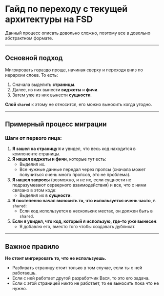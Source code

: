 # Гайд по переходу с текущей архитектуры на FSD

Данный процесс описать довольно сложно, поэтому все в довольно абстрактном формате.

---

## Основной подход

Мигрировать гораздо проще, начиная сверху и переходя вниз по иерархии слоев. То есть:

1. Сначала выделить **страницы**.
2. Далее, из них вынести **виджеты** и **фичи**.
3. Затем уже из них вынести **сущности**.

**Слой `shared`** к этому не относится, его можно выносить когда угодно.

---

## Примерный процесс миграции

### Шаги от первого лица:

1. **Я зашел на страницу `N`** и увидел, что весь код находится в компоненте страницы.
2. **Я нашел виджеты и фичи**, которые тут есть:
   - Выделил их.
   - Все нужные данные передал через пропсы (сначала может получиться очень много пропсов, это не проблема).
3. **Я нашел запросы** (возможно, и не их, если сущности не подразумевают серверного взаимодействия) и все, что с ними связано в этом коде:
   - Выделил их в **сущности**.
4. **Я постепенно начал выносить то, что используется очень часто**, в `shared`:
   - Если код используется в нескольких местах, он должен быть в `shared`.
5. **Если я увидел, что код, который я использую, где-то уже вынесен**:
   - Я добавлю его, вместо того чтобы создавать дубликат.

---

## Важное правило

**Не стоит мигрировать то, что не используешь.**

- Разбивать страницу стоит только в том случае, если ты с ней работаешь.
- Если с ней работает другой разработчик Вася, то это его задача.
- Если с этой страницей никто не работает, то ее выносить пока что не нужно.
